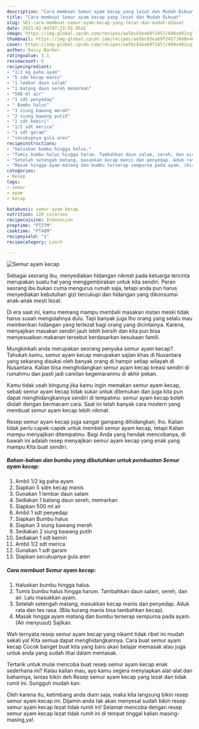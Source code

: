 ```yaml
---
description: "Cara membuat Semur ayam kecap yang lezat dan Mudah Dibuat"
title: "Cara membuat Semur ayam kecap yang lezat dan Mudah Dibuat"
slug: 561-cara-membuat-semur-ayam-kecap-yang-lezat-dan-mudah-dibuat
date: 2021-02-04T07:23:55.954Z
image: https://img-global.cpcdn.com/recipes/ae5bc83ea69f2457/680x482cq70/semur-ayam-kecap-foto-resep-utama.jpg
thumbnail: https://img-global.cpcdn.com/recipes/ae5bc83ea69f2457/680x482cq70/semur-ayam-kecap-foto-resep-utama.jpg
cover: https://img-global.cpcdn.com/recipes/ae5bc83ea69f2457/680x482cq70/semur-ayam-kecap-foto-resep-utama.jpg
author: Daisy Barber
ratingvalue: 3.1
reviewcount: 6
recipeingredient:
- "1/2 kg paha ayam"
- "5 sdm kecap manis"
- "1 lembar daun salam"
- "1 batang daun sereh memarkan"
- "500 ml air"
- "1 sdt penyedap"
- " Bumbu halus"
- "3 siung bawang merah"
- "2 siung bawang putih"
- "1 sdt kemiri"
- "1/2 sdt merica"
- "1 sdt garam"
- "secukupnya gula aren"
recipeinstructions:
- "Haluskan bumbu hingga halus."
- "Tumis bumbu halus hingga harum. Tambahkan daun salam, sereh, dan air. Lalu masukkan ayam."
- "Setelah setengah matang, masukkan kecap manis dan penyedap. Aduk rata dan tes rasa. (Bila kurang manis bisa tambahkan kecap)."
- "Masak hingga ayam matang dan bumbu terserap sempurna pada ayam. (Air menyusut) Sajikan."
categories:
- Resep
tags:
- semur
- ayam
- kecap

katakunci: semur ayam kecap 
nutrition: 120 calories
recipecuisine: Indonesian
preptime: "PT27M"
cooktime: "PT48M"
recipeyield: "1"
recipecategory: Lunch

---
```



![Semur ayam kecap](https://img-global.cpcdn.com/recipes/ae5bc83ea69f2457/680x482cq70/semur-ayam-kecap-foto-resep-utama.jpg)

Sebagai seorang ibu, menyediakan hidangan nikmat pada keluarga tercinta merupakan suatu hal yang menggembirakan untuk kita sendiri. Peran seorang ibu bukan cuma mengurus rumah saja, tetapi anda pun harus menyediakan kebutuhan gizi tercukupi dan hidangan yang dikonsumsi anak-anak mesti lezat.

Di era  saat ini, kamu memang mampu membeli masakan instan meski tidak harus susah mengolahnya dulu. Tapi banyak juga lho orang yang selalu mau memberikan hidangan yang terlezat bagi orang yang dicintainya. Karena, menyajikan masakan sendiri jauh lebih bersih dan kita pun bisa menyesuaikan makanan tersebut berdasarkan kesukaan famili. 



Mungkinkah anda merupakan seorang penyuka semur ayam kecap?. Tahukah kamu, semur ayam kecap merupakan sajian khas di Nusantara yang sekarang disukai oleh banyak orang di hampir setiap wilayah di Nusantara. Kalian bisa menghidangkan semur ayam kecap kreasi sendiri di rumahmu dan pasti jadi camilan kegemaranmu di akhir pekan.

Kamu tidak usah bingung jika kamu ingin memakan semur ayam kecap, sebab semur ayam kecap tidak sukar untuk ditemukan dan juga kita pun dapat menghidangkannya sendiri di tempatmu. semur ayam kecap boleh diolah dengan bermacam cara. Saat ini telah banyak cara modern yang membuat semur ayam kecap lebih nikmat.

Resep semur ayam kecap juga sangat gampang dihidangkan, lho. Kalian tidak perlu capek-capek untuk membeli semur ayam kecap, tetapi Kalian mampu menyajikan ditempatmu. Bagi Anda yang hendak mencobanya, di bawah ini adalah resep menyajikan semur ayam kecap yang enak yang mampu Kita buat sendiri.

<!--inarticleads1-->

##### Bahan-bahan dan bumbu yang dibutuhkan untuk pembuatan Semur ayam kecap:

1. Ambil 1/2 kg paha ayam
1. Siapkan 5 sdm kecap manis
1. Gunakan 1 lembar daun salam
1. Sediakan 1 batang daun sereh, memarkan
1. Siapkan 500 ml air
1. Ambil 1 sdt penyedap
1. Siapkan  Bumbu halus
1. Siapkan 3 siung bawang merah
1. Sediakan 2 siung bawang putih
1. Sediakan 1 sdt kemiri
1. Ambil 1/2 sdt merica
1. Gunakan 1 sdt garam
1. Siapkan secukupnya gula aren




<!--inarticleads2-->

##### Cara membuat Semur ayam kecap:

1. Haluskan bumbu hingga halus.
1. Tumis bumbu halus hingga harum. Tambahkan daun salam, sereh, dan air. Lalu masukkan ayam.
1. Setelah setengah matang, masukkan kecap manis dan penyedap. Aduk rata dan tes rasa. (Bila kurang manis bisa tambahkan kecap).
1. Masak hingga ayam matang dan bumbu terserap sempurna pada ayam. (Air menyusut) Sajikan.




Wah ternyata resep semur ayam kecap yang nikamt tidak ribet ini mudah sekali ya! Kita semua dapat menghidangkannya. Cara buat semur ayam kecap Cocok banget buat kita yang baru akan belajar memasak atau juga untuk anda yang sudah lihai dalam memasak.

Tertarik untuk mulai mencoba buat resep semur ayam kecap enak sederhana ini? Kalau kalian mau, ayo kamu segera menyiapkan alat-alat dan bahannya, lantas bikin deh Resep semur ayam kecap yang lezat dan tidak rumit ini. Sungguh mudah kan. 

Oleh karena itu, ketimbang anda diam saja, maka kita langsung bikin resep semur ayam kecap ini. Dijamin anda tak akan menyesal sudah bikin resep semur ayam kecap lezat tidak rumit ini! Selamat mencoba dengan resep semur ayam kecap lezat tidak rumit ini di tempat tinggal kalian masing-masing,ya!.

